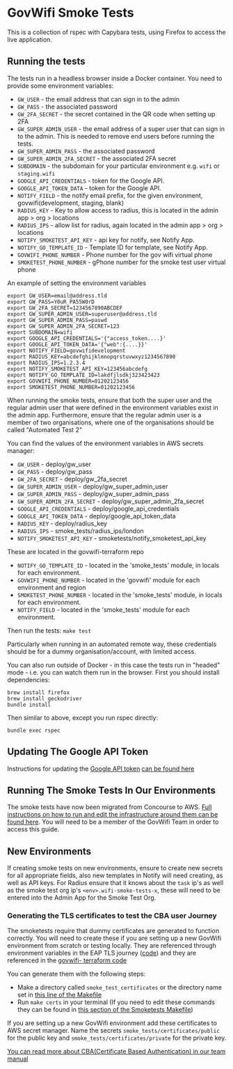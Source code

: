 # GovWifi Smoke Tests

This is a collection of rspec with Capybara tests, using Firefox to access the live application.

## Running the tests

The tests run in a headless browser inside a Docker container. You need to provide some environment variables:

- `GW_USER` - the email address that can sign in to the admin
- `GW_PASS` - the associated password
- `GW_2FA_SECRET` - the secret contained in the QR code when setting up 2FA
- `GW_SUPER_ADMIN_USER` - the email address of a super user that can sign in to the admin. This is needed to remove end users before running the tests.
- `GW_SUPER_ADMIN_PASS` - the associated password
- `GW_SUPER_ADMIN_2FA_SECRET` - the associated 2FA secret
- `SUBDOMAIN` - the subdomain for your particular environment e.g. `wifi` or `staging.wifi`
- `GOOGLE_API_CREDENTIALS` - token for the Google API.
- `GOOGLE_API_TOKEN_DATA` - token for the Google API.
- `NOTIFY_FIELD` - the notify email prefix, for the given environment, govwifi(development, staging, blank) 
- `RADIUS_KEY` - Key to allow access to radius, this is located in the admin app > org > locations
- `RADIUS_IPS` - allow list for radius, again located in the admin app > org > locations
- `NOTIFY_SMOKETEST_API_KEY` - api key for notify, see Notify App.
- `NOTIFY_GO_TEMPLATE_ID` - Template ID for template, see Notify App.
- `GOVWIFI_PHONE_NUMBER` -  Phone number for the gov wifi virtual phone
- `SMOKETEST_PHONE_NUMBER` - gPhone number for the smoke test user virtual phone

An example of setting the environment variables
```
export GW_USER=email@address.tld
export GW_PASS=Y0uR_PA55W0rD
export GW_2FA_SECRET=1234567890ABCDEF
export GW_SUPER_ADMIN_USER=superuser@address.tld
export GW_SUPER_ADMIN_PASS=paswd
export GW_SUPER_ADMIN_2FA_SECRET=123
export SUBDOMAIN=wifi
export GOOGLE_API_CREDENTIALS='{"access_token....}'
export GOOGLE_API_TOKEN_DATA='{"web":{....}}'
export NOTIFY_FIELD=govwifidevelopment
export RADIUS_KEY=abcdefghijklmnopqrstuvwxyz1234567890
export RADIUS_IPS=1.2.3.4
export NOTIFY_SMOKETEST_API_KEY=123456abcdefg
export NOTIFY_GO_TEMPLATE_ID=lakdfjlsdkj323423423
export GOVWIFI_PHONE_NUMBER=01202123456
export SMOKETEST_PHONE_NUMBER=01202123456
```

When running the smoke tests, ensure that both the super user and the regular admin user that were defined in the environment variables exist in the admin app.
Furthermore, ensure that the regular admin user is a member of two organisations, where one of the organisations should be called "Automated Test 2"

You can find the values of the environment variables in AWS secrets manager:
- `GW_USER` - deploy/gw_user
- `GW_PASS` - deploy/gw_pass
- `GW_2FA_SECRET` - deploy/gw_2fa_secret
- `GW_SUPER_ADMIN_USER` - deploy/gw_super_admin_user
- `GW_SUPER_ADMIN_PASS` - deploy/gw_super_admin_pass
- `GW_SUPER_ADMIN_2FA_SECRET` - deploy/gw_super_admin_2fa_secret
- `GOOGLE_API_CREDENTIALS` - deploy/google_api_credentials
- `GOOGLE_API_TOKEN_DATA` - deploy/google_api_token_data
- `RADIUS_KEY` - deploy/radius_key
- `RADIUS_IPS` - smoke_tests/radius_ips/london
- `NOTIFY_SMOKETEST_API_KEY` - smoketests/notify_smoketest_api_key

These are located in the govwifi-terraform repo
- `NOTIFY_GO_TEMPLATE_ID` - located in the 'smoke_tests' module, in locals for each environment.
- `GOVWIFI_PHONE_NUMBER` -  located in the 'govwifi' module for each environment and region
- `SMOKETEST_PHONE_NUMBER` - located in the 'smoke_tests' module, in locals for each environment.
- `NOTIFY_FIELD` - located in the 'smoke_tests' module for each environment.

Then run the tests:
```make test```

Particularly when running in an automated remote way, these credentials should be for a dummy organisation/account, with limited access.

You can also run outside of Docker - in this case the tests run in "headed" mode - i.e. you can watch them run in the browser. First you should install dependencies:
```
brew install firefox
brew install geckodriver
bundle install
```

Then similar to above, except you run rspec directly:
```
bundle exec rspec
```

## Updating The Google API Token

Instructions for updating the [Google API token](https://github.com/alphagov/govwifi-smoke-tests/blob/363d6827e4eb7763003d0d9f4fd4f4288c6fa28a/smoke-tests-concourse.yml#L136) [can be found here](https://docs.google.com/document/d/1uAaho6jRFUyBT4WRFuDN8pfDmHjfYvG6hT_uo4g1pqA/edit#heading=h.2q4zw5lc8jgj)

## Running The Smoke Tests In Our Environments

The smoke tests have now been migrated from Concourse to AWS. [Full instructions on how to run and edit the infrastructure around them can be found here](https://docs.google.com/document/d/1RHNkGxJLr4BPPUlFgqDzCF6mSOXK0Kj2Yfb-GHXXNIA/). You will need to be a member of the GovWifi Team in order to access this guide.

## New Environments
If creating smoke tests on new environments, ensure to create new secrets for all appropriate fields, also new templates in Notify will need creating, as well as API keys.  For Radius ensure that it knows about the ```task``` ip's as well as the smoke test org ip's ```<env>.wifi-smoke-tests-x```, these will need to be entered into the Admin App for the Smoke Test Org.

### Generating the TLS certificates to test the CBA user Journey

The smoketests require that dummy certificates are generated to function correctly. You will need to create these if you are setting up a new GovWifi environment from scratch or testing locally. They are referenced through environment variables in the EAP TLS journey ([code](https://github.com/GovWifi/govwifi-smoke-tests/blob/cfb97ee543514209989e53b9001644c839570cc3/spec/system/signup/eap_tls_journey_spec.rb#L8-L14)) and they are referenced in the [govwifi- terraform code](https://github.com/GovWifi/govwifi-terraform/blob/f0fc070b4d0d281f8d721c64bf823b9fddf0cb0b/govwifi-smoke-tests/codebuild.tf#L110-L118)

You can generate them with the following steps:

* Make a directory called `smoke_test_certificates` or the directory name set in [this line of the Makefile](https://github.com/GovWifi/govwifi-smoke-tests/blob/4a182cbf609c43c4407dbea87ea956633d470c6c/Makefile#L3)
* Run `make certs` in your terminal
(If you need to edit these commands they can be found in [this section of the Smoketests Makefile](https://github.com/GovWifi/govwifi-smoke-tests/blob/4a182cbf609c43c4407dbea87ea956633d470c6c/Makefile#L65-L74))

If you are setting up a new GovWifi environment add these certificates to AWS secret manager. Name the secrets `smoke_tests/certificates/public` for the public key and `smoke_tests/certificates/private` for the private key. 

[You can read more about CBA(Certificate Based Authentication) in our team manual](https://dev-docs.wifi.service.gov.uk/about-govwifi/device-wifi.html#what-is-it)

